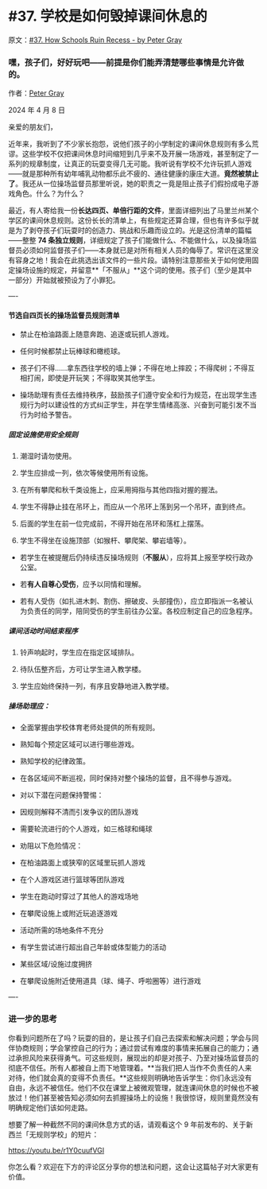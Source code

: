 # #37. 学校是如何毁掉课间休息的

原文：[#37. How Schools Ruin Recess - by Peter Gray](https://petergray.substack.com/p/37-how-schools-ruin-recess)

### 嘿，孩子们，好好玩吧——前提是你们能弄清楚哪些事情是允许做的。

作者：[Peter Gray](https://substack.com/@petergray)

2024 年 4 月 8 日

亲爱的朋友们，

近年来，我听到了不少家长抱怨，说他们孩子的小学制定的课间休息规则有多么荒谬。这些学校不仅把课间休息时间缩短到几乎来不及开展一场游戏，甚至制定了一系列的规章制度，让真正的玩耍变得几无可能。我听说有学校不允许玩抓人游戏——就是那种所有幼年哺乳动物都乐此不疲的、通往健康的康庄大道。**竟然被禁止了**。我还从一位操场监督员那里听说，她的职责之一竟是阻止孩子们假扮成电子游戏角色。什么？为什么？

最近，有人寄给我一份**长达四页、单倍行距的文件**，里面详细列出了马里兰州某个学区的课间休息规则。这份长长的清单上，有些规定还算合理，但也有许多似乎就是为了剥夺孩子们玩耍时的创造力、挑战和乐趣而设立的。光是这份清单的篇幅——整整 **74 条独立规则**，详细规定了孩子们能做什么、不能做什么，以及操场监督员必须如何监督孩子们——本身就已是对所有相关人员的侮辱了。常识在这里没有容身之地！我会在此挑选出该文件的一些片段。请特别注意那些关于如何使用固定操场设施的规定，并留意**「不服从」**这个词的使用。孩子们（至少是其中一部分）开始就被预设为了小罪犯。

—-

#### 节选自四页长的操场监督员规则清单

- 禁止在柏油路面上随意奔跑、追逐或玩抓人游戏。

- 任何时候都禁止玩棒球和橄榄球。

- 孩子们不得……拿东西往学校的墙上弹；不得在地上摔跤；不得爬树；不得互相打闹，即使是开玩笑；不得取笑其他学生。

- 操场助理有责任去维持秩序，鼓励孩子们遵守安全和行为规范，在出现学生违规行为时以建设性的方式纠正学生，并在学生情绪高涨、兴奋到可能引发不当行为时给予警告。

##### 固定设施使用安全规则

1.  潮湿时请勿使用。

2.  学生应排成一列，依次等候使用所有设施。

3.  在所有攀爬和秋千类设施上，应采用拇指与其他四指对握的握法。

4.  学生不得静止挂在吊环上，而应从一个吊环上荡到另一个吊环，直到终点。

5.  后面的学生在前一位完成前，不得开始在吊环和荡杠上摆荡。

6.  学生不得坐在设施顶部（如猴杆、攀爬架、攀岩墙等）。

- 若学生在被提醒后仍持续违反操场规则（**不服从**），应将其上报至学校行政办公室。

- 若**有人自尊心受伤**，应予以同情和理解。

- 若有人受伤（如扎进木刺、割伤、擦破皮、头部撞伤），应立即指派一名被认为负责任的同学，陪同受伤的学生前往办公室。各校应制定自己的应急程序。

##### 课间活动时间结束程序

1.  铃声响起时，学生应在指定区域排队。

2.  待队伍整齐后，方可让学生进入教学楼。

3.  学生应始终保持一列，有序且安静地进入教学楼。

##### 操场助理应：

- 全面掌握由学校体育老师处提供的所有规则。

- 熟知每个预定区域可以进行哪些游戏。

- 熟知学校的纪律政策。

- 在各区域间不断巡视，同时保持对整个操场的监督，且不得参与游戏。

- 对以下潜在问题保持警惕：

- 因规则解释不清而引发争议的团队游戏

- 需要轮流进行的个人游戏，如三格球和绳球

- 劝阻以下危险情况：

- 在柏油路面上或狭窄的区域里玩抓人游戏

- 在个人游戏区进行篮球等团队游戏

- 学生在跑动时穿过了其他人的游戏场地

- 在攀爬设施上或附近玩追逐游戏

- 活动所需的场地条件不充分

- 有学生尝试进行超出自己年龄或体型能力的活动

- 某些区域/设施过度拥挤

- 在攀爬设施附近使用道具（球、绳子、呼啦圈等）进行游戏

—-

### 进一步的思考

你看到问题所在了吗？玩耍的目的，是让孩子们自己去探索和解决问题；学会与同伴协商规则；学会掌控自己的行为；通过尝试有难度的事情来拓展自己的能力；通过承担风险来获得勇气。可这些规则，展现出的却是对孩子、乃至对操场监督员的彻底不信任。所有人都被自上而下地管理着。**当我们把人当作不负责任的人来对待，他们就会真的变得不负责任。**这些规则明确地告诉学生：你们永远没有自由，永远不被信任。他们不仅在课堂上被微观管理，就连课间休息的时候也不被放过！他们甚至被告知必须如何去抓握操场上的设施！我很惊讶，规则里竟然没有明确规定他们该如何走路。

想要了解一种截然不同的课间休息方式的话，请观看这个 9 年前发布的、关于新西兰「无规则学校」的短片：

https://youtu.be/r1Y0cuufVGI

你怎么看？欢迎在下方的评论区分享你的想法和问题，这会让这篇帖子对大家更有价值。